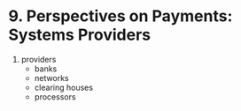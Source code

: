 # 9. Perspectives on Payments: Systems Providers

1. providers
   - banks
   - networks
   - clearing houses
   - processors

